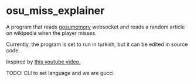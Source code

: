 # osu_miss_explainer

A program that reads [gosumemory](https://github.com/l3lackShark/gosumemory) websocket and reads a random article on wikipedia when the player misses.

Currently, the program is set to run in turkish, but it can be edited in source code.

Inspired by [this youtube video.](https://www.youtube.com/watch?v=eNGTfbDUcZM)

TODO:
CLI to set language and we are gucci
